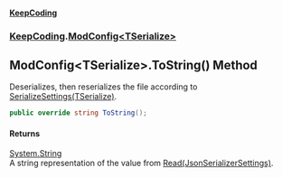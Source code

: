 #### [KeepCoding](index.md 'index')
### [KeepCoding](KeepCoding.md 'KeepCoding').[ModConfig&lt;TSerialize&gt;](ModConfig.TSerialize..md 'KeepCoding.ModConfig&lt;TSerialize&gt;')
## ModConfig&lt;TSerialize&gt;.ToString() Method
Deserializes, then reserializes the file according to [SerializeSettings(TSerialize)](ModConfig.TSerialize..SerializeSettings.ues7ww2sclx4j.wnw7ThUQ.md 'KeepCoding.ModConfig&lt;TSerialize&gt;.SerializeSettings(TSerialize)').  
```csharp
public override string ToString();
```
#### Returns
[System.String](https://docs.microsoft.com/en-us/dotnet/api/System.String 'System.String')  
A string representation of the value from [Read(JsonSerializerSettings)](ModConfig.TSerialize..Read.LspGKuFe8hhaxQYlY+PWsQ.md 'KeepCoding.ModConfig&lt;TSerialize&gt;.Read(JsonSerializerSettings)').
